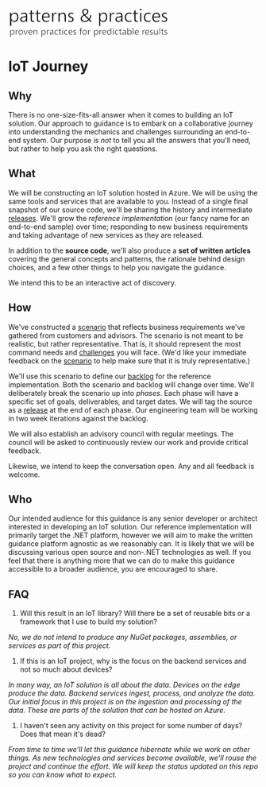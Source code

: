 ![Microsoft patterns & practices](docs/figures/pnp-logo.png)
# IoT Journey

## Why

There is no one-size-fits-all answer when it comes to building an IoT solution.
Our approach to guidance is to embark on a collaborative journey into
understanding the mechanics and challenges surrounding an end-to-end system.
Our purpose is _not_ to tell you all the answers that you'll need, but rather
to help you ask the right questions.

## What

We will be constructing an IoT solution hosted in Azure. We will be using the
same tools and services that are available to you. Instead of a single final
snapshot of our source code, we'll be sharing the history and intermediate
[releases][]. We'll grow the _reference implementation_ (our fancy name for an
end-to-end sample) over time; responding to new business requirements and
taking advantage of new services as they are released.

In addition to the **source code**, we'll also produce a **set of written
articles** covering the general concepts and patterns, the rationale behind 
design choices, and a few other things to help you navigate the guidance.

We intend this to be an interactive act of discovery.

## How

We've constructed a [scenario][] that reflects business requirements we've
gathered from customers and advisors. The scenario is not meant to be
realistic,
but rather representative. That is, it should represent the most command needs
and [challenges][] you will face. (We'd like your immediate feedback on the
[scenario][] to help make sure that it is truly representative.)

We'll use this scenario to define our [backlog][] for the reference
implementation. Both the scenario and backlog will change over time. We'll
deliberately break the scenario up into _phases_. Each phase will have a
specific set of goals, deliverables, and target dates. We will tag the source
as a [release][releases] at the end of each phase. Our engineering team will be
working in two week iterations against the backlog.

We will also establish an advisory council with regular meetings. The council
will be asked to continuously review our work and provide critical feedback.

Likewise, we intend to keep the conversation open. Any and all feedback is
welcome.

## Who

Our intended audience for this guidance is any senior developer or architect
interested in developing an IoT solution. Our reference implementation will
primarily target the .NET platform, however we will aim to make the written
guidance platform agnostic as we reasonably can. It is likely that we will be
discussing various open source and non-.NET technologies as well.
If you feel that there is anything more that we can do to make this guidance
accessible to a broader audience, you are encouraged to share.

## FAQ

1. Will this result in an IoT library? Will there be a set of reusable bits or
a framework that I use to build my solution?

  _No, we do not intend to produce any NuGet packages, assemblies, or services
  as part of this project._

1. If this is an IoT project, why is the focus on the backend services and not
so much about devices?

  _In many way, an IoT solution is all about the data. Devices on the edge
produce the data. Backend services ingest, process, and analyze the data. Our
initial focus in this project is on the ingestion and processing of the data.
These are parts of the solution that can be hosted on Azure._

1. I haven't seen any activity on this project for some number of days? Does
that mean it's dead?

  _From time to time we'll let this guidance hibernate while we work on other
things. As new technologies and services become available, we'll rouse the
project and continue the effort. We will keep the status updated on this repo so
you can know what to expect._

[scenario]: docs/Scenario.md
[challenges]: docs/Challenges.md
[backlog]: https://github.com/mspnp/iot-journey/issues
[releases]: https://help.github.com/articles/about-releases/
